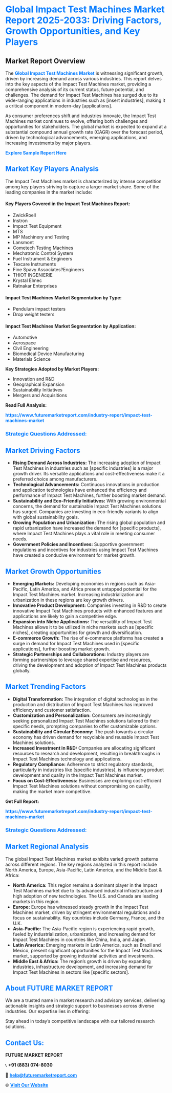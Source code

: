 <h1 style="color: #007BFF;">Global Impact Test Machines Market Report 2025-2033: Driving Factors, Growth Opportunities, and Key Players</h1>

<section id="overview">
<h2>Market Report Overview</h2>
<p>The <a href="https://www.futuremarketreport.com/industry-report/impact-test-machines-market" style="color: #007BFF; text-decoration: none;"><strong>Global Impact Test Machines Market</strong></a> is witnessing significant growth, driven by increasing demand across various industries. This report delves into the key aspects of the Impact Test Machines market, providing a comprehensive analysis of its current status, future potential, and challenges. The demand for Impact Test Machines has surged due to its wide-ranging applications in industries such as [insert industries], making it a critical component in modern-day [applications].</p>
<p>As consumer preferences shift and industries innovate, the Impact Test Machines market continues to evolve, offering both challenges and opportunities for stakeholders. The global market is expected to expand at a substantial compound annual growth rate (CAGR) over the forecast period, driven by technological advancements, emerging applications, and increasing investments by major players.</p>
</section>

<section id="overview">
<p><a href="https://www.futuremarketreport.com/request-sample/reportId=92202" style="color: #007BFF; text-decoration: none;"><strong>Explore Sample Report Here</strong></a></p>
</section>

<section id="key-players">
<h2 style="color: #007BFF;">Market Key Players Analysis</h2>
<p>The Impact Test Machines market is characterized by intense competition among key players striving to capture a larger market share. Some of the leading companies in the market include:</p>
<h4>Key Players Covered in the Impact Test Machines Report:</h4>
<ul><li>ZwickRoell</li><li>Instron</li><li>Impact Test Equipment</li><li>MTS</li><li>MP Machinery and Testing</li><li>Lansmont</li><li>Cometech Testing Machines</li><li>Mechatronic Control System</li><li>Fuel Instrument &amp; Engineers</li><li>Texcare Instruments</li><li>Fine Spavy Associates?Engineers</li><li>THIOT INGENIERIE</li><li>Krystal Elmec</li><li>Ratnakar Enterprises</li></ul>
<h4>Impact Test Machines Market Segmentation by Type:</h4>
<ul><li>Pendulum impact testers</li><li>Drop weight testers</li></ul>

<h4>Impact Test Machines Market Segmentation by Application:</h4>
<ul><li>Automotive</li><li>Aerospace</li><li>Civil Engineering</li><li>Biomedical Device Manufacturing</li><li>Materials Science</li></ul>
<p><strong>Key Strategies Adopted by Market Players:</strong></p>
<ul>
<li>Innovation and R&D</li>
<li>Geographical Expansion</li>
<li>Sustainability Initiatives</li>
<li>Mergers and Acquisitions</li>
</ul>
</section>

<section>
<p><strong>Read Full Analysis: </strong></p><a href="https://www.futuremarketreport.com/industry-report/impact-test-machines-market" style="color: #007BFF; text-decoration: none;"><strong>https://www.futuremarketreport.com/industry-report/impact-test-machines-market</strong></a>
<h3 style="color: #007BFF;">Strategic Questions Addressed:</h3>
</section>

<section id="driving-factors">
<h2 style="color: #007BFF;">Market Driving Factors</h2>
<ul>
<li><strong>Rising Demand Across Industries:</strong> The increasing adoption of Impact Test Machines in industries such as [specific industries] is a major growth driver. Its versatile applications and cost-effectiveness make it a preferred choice among manufacturers.</li>
<li><strong>Technological Advancements:</strong> Continuous innovations in production and application technologies have enhanced the efficiency and performance of Impact Test Machines, further boosting market demand.</li>
<li><strong>Sustainability and Eco-Friendly Initiatives:</strong> With growing environmental concerns, the demand for sustainable Impact Test Machines solutions has surged. Companies are investing in eco-friendly variants to align with global sustainability goals.</li>
<li><strong>Growing Population and Urbanization:</strong> The rising global population and rapid urbanization have increased the demand for [specific products], where Impact Test Machines plays a vital role in meeting consumer needs.</li>
<li><strong>Government Policies and Incentives:</strong> Supportive government regulations and incentives for industries using Impact Test Machines have created a conducive environment for market growth.</li>
</ul>
</section>

<section id="growth-opportunities">
<h2 style="color: #007BFF;">Market Growth Opportunities</h2>
<ul>
<li><strong>Emerging Markets:</strong> Developing economies in regions such as Asia-Pacific, Latin America, and Africa present untapped potential for the Impact Test Machines market. Increasing industrialization and urbanization in these regions are key growth drivers.</li>
<li><strong>Innovative Product Development:</strong> Companies investing in R&D to create innovative Impact Test Machines products with enhanced features and applications are likely to gain a competitive edge.</li>
<li><strong>Expansion into Niche Applications:</strong> The versatility of Impact Test Machines allows it to be utilized in niche markets such as [specific niches], creating opportunities for growth and diversification.</li>
<li><strong>E-commerce Growth:</strong> The rise of e-commerce platforms has created a surge in demand for Impact Test Machines used in [specific applications], further boosting market growth.</li>
<li><strong>Strategic Partnerships and Collaborations:</strong> Industry players are forming partnerships to leverage shared expertise and resources, driving the development and adoption of Impact Test Machines products globally.</li>
</ul>
</section>

<section id="trending-factors">
<h2 style="color: #007BFF;">Market Trending Factors</h2>
<ul>
<li><strong>Digital Transformation:</strong> The integration of digital technologies in the production and distribution of Impact Test Machines has improved efficiency and customer satisfaction.</li>
<li><strong>Customization and Personalization:</strong> Consumers are increasingly seeking personalized Impact Test Machines solutions tailored to their specific needs, prompting companies to offer customizable options.</li>
<li><strong>Sustainability and Circular Economy:</strong> The push towards a circular economy has driven demand for recyclable and reusable Impact Test Machines solutions.</li>
<li><strong>Increased Investment in R&D:</strong> Companies are allocating significant resources to research and development, resulting in breakthroughs in Impact Test Machines technology and applications.</li>
<li><strong>Regulatory Compliance:</strong> Adherence to strict regulatory standards, particularly in industries like [specific industries], is influencing product development and quality in the Impact Test Machines market.</li>
<li><strong>Focus on Cost-Effectiveness:</strong> Businesses are exploring cost-efficient Impact Test Machines solutions without compromising on quality, making the market more competitive.</li>
</ul>
</section>

<section>
<p><strong>Get Full Report: </strong></p><a href="https://www.futuremarketreport.com/industry-report/impact-test-machines-market" style="color: #007BFF; text-decoration: none;"><strong>https://www.futuremarketreport.com/industry-report/impact-test-machines-market</strong></a>
<h3 style="color: #007BFF;">Strategic Questions Addressed:</h3>
</section>


<section id="regional-analysis">
<h2 style="color: #007BFF;">Market Regional Analysis</h2>
<p>The global Impact Test Machines market exhibits varied growth patterns across different regions. The key regions analyzed in this report include North America, Europe, Asia-Pacific, Latin America, and the Middle East & Africa:</p>
<ul>
<li><strong>North America:</strong> This region remains a dominant player in the Impact Test Machines market due to its advanced industrial infrastructure and high adoption of new technologies. The U.S. and Canada are leading markets in this region.</li>
<li><strong>Europe:</strong> Europe has witnessed steady growth in the Impact Test Machines market, driven by stringent environmental regulations and a focus on sustainability. Key countries include Germany, France, and the U.K.</li>
<li><strong>Asia-Pacific:</strong> The Asia-Pacific region is experiencing rapid growth, fueled by industrialization, urbanization, and increasing demand for Impact Test Machines in countries like China, India, and Japan.</li>
<li><strong>Latin America:</strong> Emerging markets in Latin America, such as Brazil and Mexico, present significant opportunities for the Impact Test Machines market, supported by growing industrial activities and investments.</li>
<li><strong>Middle East & Africa:</strong> The region’s growth is driven by expanding industries, infrastructure development, and increasing demand for Impact Test Machines in sectors like [specific sectors].</li>
</ul>
</section>

<footer>
<h2 style="color: #007BFF;">About FUTURE MARKET REPORT</h2>
<p>We are a trusted name in market research and advisory services, delivering actionable insights and strategic support to businesses across diverse industries. Our expertise lies in offering:</p>

<p>Stay ahead in today’s competitive landscape with our tailored research solutions.</p>

<h2 style="color: #007BFF;">Contact Us:</h2>
<p><strong>FUTURE MARKET REPORT</strong></p>
<p>📞 <strong>+91 (883) 074-8030</strong></p>
<p>📧 <strong><a href="mailto:help@futuremarketreport.com" style="color: #007BFF;">help@futuremarketreport.com</a></strong></p>
<p>🌐 <strong><a href="https://www.futuremarketreport.com/" style="color: #007BFF;">Visit Our Website</a></strong></p>
</footer>